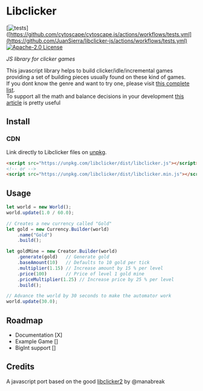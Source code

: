 # Libclicker
[![tests](https://github.com/JuanSierra/libclicker-js/actions/workflows/tests.yml/badge.svg)]([https://github.com/cytoscape/cytoscape.js/actions/workflows/tests.yml](https://github.com/JuanSierra/libclicker-js/actions/workflows/tests.yml)
[![Apache-2.0 License](https://img.shields.io/badge/License-Apache-2.svg)](https://choosealicense.com/licenses/apache-2.0/)

_JS library for clicker games_

This javascript library helps to build clicker/idle/incremental games providing a set of building pieces usually found on these kind of games.  
If you dont know the genre and want to try one, please visit [this complete list](https://www.reddit.com/r/incremental_games/wiki/list_of_incremental_games).  
To support all the math and balance decisions in your development [this article](https://blog.kongregate.com/the-math-of-idle-games-part-i/) is pretty useful 

## Install

### CDN

Link directly to Libclicker files on [unpkg](https://unpkg.com/).

``` html
<script src="https://unpkg.com/libclicker/dist/libclicker.js"></script>
<!-- or -->
<script src="https://unpkg.com/libclicker/dist/libclicker.min.js"></script>
```
## Usage

``` javascript
let world = new World();
world.update(1.0 / 60.0);

// Creates a new currency called "Gold"
let gold = new Currency.Builder(world)
    .name("Gold")
    .build();

let goldMine = new Creator.Builder(world)
    .generate(gold)   // Generate gold
    .baseAmount(10)   // Defaults to 10 gold per tick
    .multiplier(1.15) // Increase amount by 15 % per level
    .price(100)       // Price of level 1 gold mine
    .priceMultiplier(1.25) // Increase price by 25 % per level
    .build();

// Advance the world by 30 seconds to make the automator work
world.update(30.0);
``` 
## Roadmap
* Documentation [X]
* Example Game []   
* BigInt support []

## Credits
A javascript port based on the good [libclicker2](https://github.com/manabreak/libclicker2) by @manabreak

